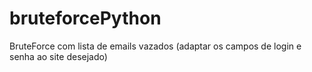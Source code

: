 # bruteforcePython
BruteForce com lista de emails vazados (adaptar os campos de login e senha ao site desejado)
